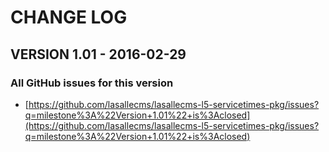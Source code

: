 # CHANGE LOG

## VERSION 1.01 - 2016-02-29

### All GitHub issues for this version
* [https://github.com/lasallecms/lasallecms-l5-servicetimes-pkg/issues?q=milestone%3A%22Version+1.01%22+is%3Aclosed](https://github.com/lasallecms/lasallecms-l5-servicetimes-pkg/issues?q=milestone%3A%22Version+1.01%22+is%3Aclosed)


